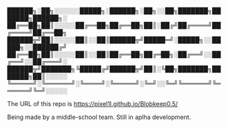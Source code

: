 ██████╗░██╗░░░░░░█████╗░██████╗░██╗░░██╗███████╗███████╗██████╗░ ██╔══██╗██║░░░░░██╔══██╗██╔══██╗██║░██╔╝██╔════╝██╔════╝██╔══██╗ ██████╦╝██║░░░░░██║░░██║██████╦╝█████═╝░█████╗░░█████╗░░██████╔╝ ██╔══██╗██║░░░░░██║░░██║██╔══██╗██╔═██╗░██╔══╝░░██╔══╝░░██╔═══╝░ ██████╦╝███████╗╚█████╔╝██████╦╝██║░╚██╗███████╗███████╗██║░░░░░ ╚═════╝░╚══════╝░╚════╝░╚═════╝░╚═╝░░╚═╝╚══════╝╚══════╝╚═╝░░░░░

The URL of this repo is https://pixel1l.github.io/Blobkeep0.5/

Being made by a middle-school team. Still in aplha development.
